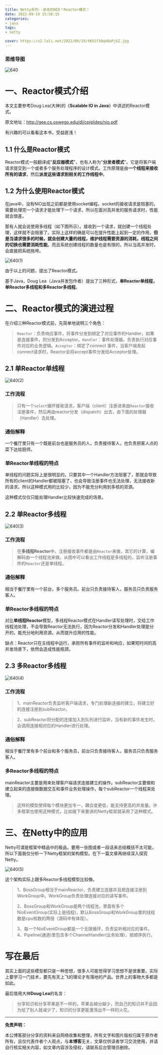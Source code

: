 ```yaml
---
title: Netty系列--进击的NIO！Reactor模式！
date: 2022-09-19 15:56:15
categories:
- java
tags:
- netty

cover: https://s2.loli.net/2022/09/19/4K5Sf3OqkBoPjGZ.jpg
---
```


### 思维导图

![640](./netty-nio-002/640)

一、Reactor模式介绍
===================

本文主要参考Doug Lea(大神)的《**Scalable IO in Java**》中讲述的Reactor模式。

原文地址：http://gee.cs.oswego.edu/dl/cpjslides/nio.pdf

有兴趣的可以看看这本书，受益匪浅！

1.1 什么是Reactor模式
---------------------

Reactor模式一般翻译成\"**反应器模式**\"，也有人称为\"**分发者模式**\"。它是将客户端请求提交到一个或者多个服务处理程序的设计模式。工作原理是由**一个线程来接收所有的请求**，然后**派发这些请求到相关的工作线程中**。

1.2 为什么使用Reactor模式
-------------------------

在java中，没有NIO出现之前都是使用socket编程。socket的接收请求是阻塞的，需要处理完一个请求才能处理下一个请求，所以在面对高并发的服务请求时，性能就会很差。

那有人就会说使用多线程（如下图所示）。接收到一个请求，就创建一个线程处理，这样就不会阻塞了。实际上这样的确是可以在提升性能上起到一定的作用，**但是当请求很多的时候，就会创建大量的线程，维护线程需要资源的消耗，线程之间的切换也需要消耗性能**。而且系统创建线程的数量也是有限的，所以当高并发时，会直接把系统拖垮。

![640(1)](./netty-nio-002/640(1))

由于以上的问题，提出了Reactor模式。

基于Java，Doug Lea（Java并发包作者）提出了三种形式，**单Reactor单线程，单Reactor多线程和多Reactor多线程**。

二、Reactor模式的演进过程
=========================

在介绍三种Reactor模式前，先简单地说明三个角色：

> `Reactor`：负责响应事件，将事件分发到绑定了对应事件的Handler，如果是连接事件，则分发到Acceptor。`Handler`：事件处理器。负责执行对应事件对应的业务逻辑。`Acceptor`：绑定了connect 事件，当客户端发起connect请求时，Reactor会将accept事件分发给Acceptor处理。

2.1 单Reactor单线程
-------------------

![640(2)](./netty-nio-002/640(2))


### 工作流程

> 只有一个`select`循环接收请求，客户端（client）注册进来由`Reactor`接收注册事件，然后再由reactor分发（dispatch）出去，由下面的处理器（Handler）去处理。

### 通俗解释

一个餐厅里只有一个既是前台也是服务员的人，负责接待客人，也负责把客人点的菜下达给厨师。

### 单Reactor单线程的特点

单线程的问题实际上是很明显的。只要其中一个Handler方法阻塞了，那就会导致所有的client的Handler都被阻塞了，也会导致注册事件也无法处理，无法接收新的请求。所以这种模式用的比较少，因为不能充分利用到多核的资源。

这种模式仅仅只能处理Handler比较快速完成的场景。

2.2 单Reactor多线程
-------------------

![640(3)](./netty-nio-002/640(3))


### 工作流程

> 在**多线程Reactor**中，注册接收事件都是由`Reactor`来做，其它的计算，编解码由一个线程池来做。从图中可以看出工作线程是多线程的，监听注册事件的`Reactor`还是单线程。

### 通俗解释

相当于餐厅里有一个前台，多个服务员。前台只负责接待客人，服务员只负责服务客人。

### 单Reactor多线程的特点

对比**单线程Reactor**模型，多线程Reactor模式在Handler读写处理时，交给工作线程池处理，不会导致Reactor无法执行，因为Reactor分发和Handler处理是分开的，能充分地利用资源。从而提升应用的性能。

缺点：Reactor只在主线程中运行，承担所有事件的监听和响应，如果短时间的高并发场景下，依然会造成性能瓶颈。

2.3 多Reactor多线程
-------------------

![640(4)](./netty-nio-002/640(4))


### 工作流程

> 1、mainReactor负责监听客户端请求，专门处理新连接的建立，将建立好的连接注册到subReactor。

> 2、subReactor将分配的连接加入到队列进行监听，当有新的事件发生时，会调用连接相对应的Handler进行处理。

### 通俗解释

相当于餐厅里有多个前台和多个服务员，前台只负责接待客人，服务员只负责服务客人。

### 多Reactor多线程的特点

mainReactor主要是用来处理客户端请求连接建立的操作。subReactor主要做和建立起来的连接做数据交互和事件业务处理操作，每个subReactor一个线程来处理。

> 这样的模型使得每个模块更加专一，耦合度更低，能支持更高的并发量。许多框架也使用这种模式，比如接下来要讲的Netty框架就采用了这种模式。

三、在Netty中的应用
===================

Netty可谓是框架中精品中的极品，要用一张图或者一段话来总结概括不太可能，所以下面我仅分析一下Netty框架的架构模型。在下一篇文章再继续深入探究Netty。

![640(5)](./netty-nio-002/640(5))

这个架构实际上跟多Reactor多线程模型比较像。

> 1、BossGroup相当于mainReactor，负责建立连接并且把连接注册到WorkGroup中。WorkGroup负责处理连接对应的读写事件。
>
> 2、BossGroup和WorkGroup是两个线程池，里面有多个NioEventGroup(实际上是线程)，默认BossGroup和WorkGroup里的线程数是cpu核数的两倍（源码中有体现）。
>
> 3、每一个NioEventGroup都是一个无限循环，负责监听相对应的事件。4、Pipeline(通道)里包含多个ChannelHandler(业务处理)，按顺序执行。

写在最后
========

其实上面的这些模型都只是一种思想，很多人可能觉得学习思想不是很重要。实际上要学习一门技术，要先有天上飞的理论才有落地的产品。世界上的事物大多都是如此。

最后借用大神**Doug Lea**的名言：

> 分享知识和分享苹果是不一样的，苹果会越分越少，而自己的知识并不会因为给了别人就减少了，知识的分享更能激荡出不一样的火花。

---
**免责声明：**

本公博客部分分享的资料来自网络收集和整理，所有文字和图片版权归属于原作者所有，且仅代表作者个人观点，与**本博客**无关，文章仅供读者学习交流使用，并请自行核实相关内容，如文章内容涉及侵权，请联系后台管理员删除。